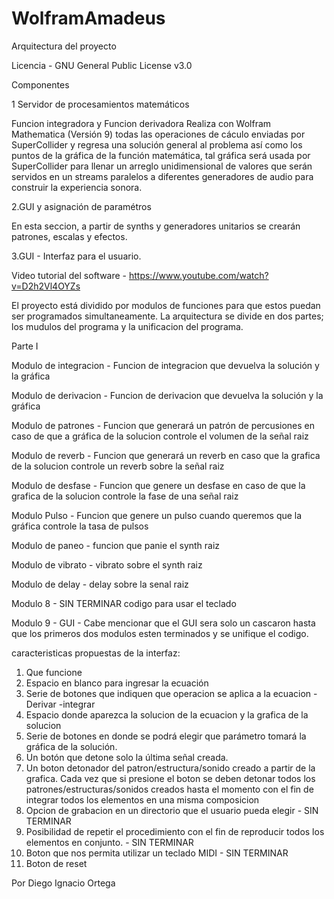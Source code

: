 # WolframAmadeus

Arquitectura del proyecto 

Licencia - GNU General Public License v3.0

Componentes

1 Servidor de procesamientos matemáticos

Funcion integradora y Funcion derivadora
Realiza con Wolfram Mathematica (Versión 9) todas las operaciones de cáculo  enviadas por SuperCollider y regresa una solución general al problema así como los puntos de la gráfica de la función matemática, tal gráfica será usada por SuperCollider para llenar un arreglo unidimensional de valores que serán servidos en un streams paralelos a diferentes generadores de audio para construir la experiencia sonora.

2.GUI y asignación de paramétros

En esta seccion, a partir de synths y generadores unitarios se crearán patrones, escalas y efectos.

3.GUI - Interfaz para el usuario.

Video tutorial del software - 
https://www.youtube.com/watch?v=D2h2Vl4OYZs

El proyecto está dividido por modulos de funciones para que estos puedan ser programados simultaneamente.
La arquitectura se divide en dos partes; los mudulos del programa y la unificacion del programa.

Parte I

Modulo de integracion -
Funcion de integracion que devuelva la solución y la gráfica

Modulo de derivacion -
Funcion de derivacion que devuelva la solución y la gráfica

Modulo de patrones -
Funcion que generará un patrón de percusiones en caso de que a gráfica de la solucion controle el volumen de la señal raiz

Modulo de reverb -
Funcion que generará un reverb en caso que la grafica de la solucion controle un reverb sobre la señal raiz

Modulo de desfase -
Funcion que genere un desfase en caso de que la grafica de la solucion controle la fase de una señal raiz

Modulo Pulso  -
Funcion que genere un pulso cuando queremos que la gráfica controle la tasa de pulsos

Modulo de paneo  -
funcion que panie el synth raiz

Modulo de vibrato -
vibrato sobre el synth raiz

Modulo de delay -
delay sobre la senal raiz

Modulo 8 - SIN TERMINAR
codigo para usar el teclado

Modulo 9 - GUI - Cabe mencionar que el GUI sera solo un cascaron hasta que los primeros dos modulos esten terminados y se unifique el codigo.

caracteristicas propuestas de la interfaz:
1. Que funcione
2. Espacio en blanco para ingresar la ecuación
3. Serie de botones que indiquen que operacion se aplica a la ecuacion
   -Derivar
   -integrar
4. Espacio donde aparezca la solucion de la ecuacion y la grafica de la solucion
5. Serie de botones en donde se podrá elegir que parámetro tomará la gráfica de la solución.
6. Un botón que detone solo la última señal creada.
7. Un boton detonador del patron/estructura/sonido creado a partir de la grafica. Cada vez que si presione el boton se deben detonar todos los patrones/estructuras/sonidos creados hasta el momento con el fin de integrar todos los elementos en una misma composicion 
8. Opcion de grabacion en un directorio que el usuario pueda elegir - SIN TERMINAR
9. Posibilidad de repetir el procedimiento con el fin de reproducir todos los elementos en conjunto. - SIN TERMINAR
10. Boton que nos permita utilizar un teclado MIDI - SIN TERMINAR
10. Boton de reset

Por Diego Ignacio Ortega
